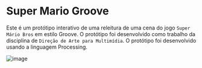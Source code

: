 ﻿# Super Mario Groove
Este é um protótipo interativo de uma releitura de uma cena do jogo `Super Mário Bros` em estilo Groove. O protótipo foi desenvolvido como trabalho da disciplina de `Direção de Arte para Multimídia`. O protótipo foi desenvolvido usando a linguagem Processing.

![image](https://github.com/joaoVictorBAlves/Super-Mario-Groove/assets/86852231/3486cec7-44e5-4c21-9716-9d59aca7a797)

